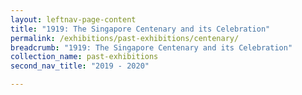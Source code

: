 ```yaml
---
layout: leftnav-page-content
title: "1919: The Singapore Centenary and its Celebration"
permalink: /exhibitions/past-exhibitions/centenary/
breadcrumb: "1919: The Singapore Centenary and its Celebration"
collection_name: past-exhibitions
second_nav_title: "2019 - 2020"

---
```


